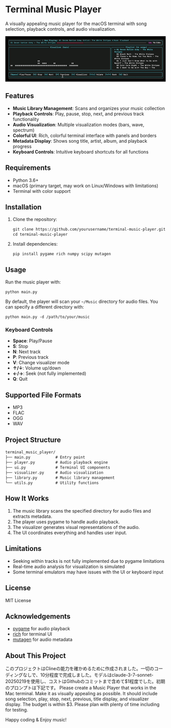 # Terminal Music Player

A visually appealing music player for the macOS terminal with song selection, playback controls, and audio visualization.

![Terminal Music Player Demo](terminal-music-player.gif)

## Features

- **Music Library Management**: Scans and organizes your music collection
- **Playback Controls**: Play, pause, stop, next, and previous track functionality
- **Audio Visualization**: Multiple visualization modes (bars, wave, spectrum)
- **Colorful UI**: Rich, colorful terminal interface with panels and borders
- **Metadata Display**: Shows song title, artist, album, and playback progress
- **Keyboard Controls**: Intuitive keyboard shortcuts for all functions

## Requirements

- Python 3.6+
- macOS (primary target, may work on Linux/Windows with limitations)
- Terminal with color support

## Installation

1. Clone the repository:
   ```
   git clone https://github.com/yourusername/terminal-music-player.git
   cd terminal-music-player
   ```

2. Install dependencies:
   ```
   pip install pygame rich numpy scipy mutagen
   ```

## Usage

Run the music player with:

```
python main.py
```

By default, the player will scan your `~/Music` directory for audio files. You can specify a different directory with:

```
python main.py -d /path/to/your/music
```

### Keyboard Controls

- **Space**: Play/Pause
- **S**: Stop
- **N**: Next track
- **P**: Previous track
- **V**: Change visualizer mode
- **↑/↓**: Volume up/down
- **←/→**: Seek (not fully implemented)
- **Q**: Quit

## Supported File Formats

- MP3
- FLAC
- OGG
- WAV

## Project Structure

```
terminal_music_player/
├── main.py           # Entry point
├── player.py         # Audio playback engine
├── ui.py             # Terminal UI components
├── visualizer.py     # Audio visualization
├── library.py        # Music library management
└── utils.py          # Utility functions
```

## How It Works

1. The music library scans the specified directory for audio files and extracts metadata.
2. The player uses pygame to handle audio playback.
3. The visualizer generates visual representations of the audio.
4. The UI coordinates everything and handles user input.

## Limitations

- Seeking within tracks is not fully implemented due to pygame limitations
- Real-time audio analysis for visualization is simulated
- Some terminal emulators may have issues with the UI or keyboard input

## License

MIT License

## Acknowledgements

- [pygame](https://www.pygame.org/) for audio playback
- [rich](https://github.com/Textualize/rich) for terminal UI
- [mutagen](https://mutagen.readthedocs.io/) for audio metadata

## About This Project

このプロジェクトはClineの能力を確かめるために作成されました。一切のコーディングなしで、10分程度で完成しました。モデルはclaude-3-7-sonnet-20250219を使用し、コストはGithubのコミットまで含めて$1程度でした。初期のプロンプトは下記です。
Please create a Music Player that works in the Mac terminal. Make it as visually appealing as possible. It should include song selection, play, stop, next, previous, title display, and visualizer display. The budget is within $3. Please plan with plenty of time including for testing.

Happy coding & Enjoy music!
